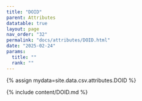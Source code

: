 ```yaml
---
title: "DOID"
parent: Attributes
datatable: true
layout: page
nav_order: "32"
permalink: "docs/attributes/DOID.html"
date: "2025-02-24"
params:
  title: ""
  rank: ""
---
```

{% assign mydata=site.data.csv.attributes.DOID %} 

{% include content/DOID.md %}
